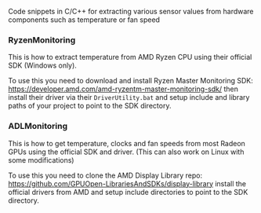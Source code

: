 Code snippets in C/C++ for extracting various sensor values from hardware components such as temperature or fan speed

### RyzenMonitoring

This is how to extract temperature from AMD Ryzen CPU using their official SDK (Windows only).

To use this you need to download and install Ryzen Master Monitoring SDK: https://developer.amd.com/amd-ryzentm-master-monitoring-sdk/
then install their driver via their `DriverUtility.bat` and setup include and library paths of your project to point to the SDK directory.

### ADLMonitoring

This is how to get temperature, clocks and fan speeds from most Radeon GPUs using the official SDK and driver.
(This can also work on Linux with some modifications)

To use this you need to clone the AMD Display Library repo: https://github.com/GPUOpen-LibrariesAndSDKs/display-library
install the official drivers from AMD and setup include directories to point to the SDK directory.
